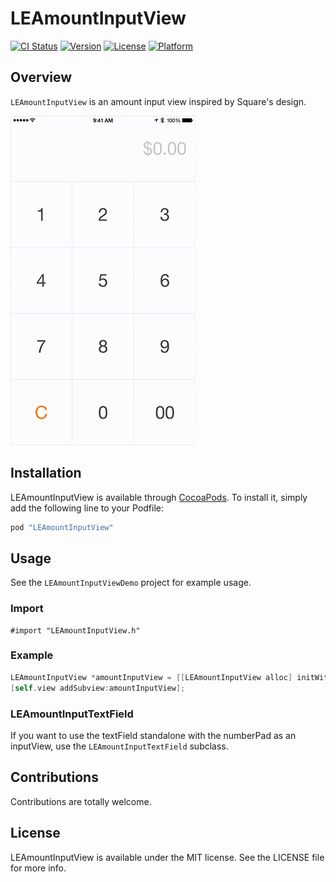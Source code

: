 # LEAmountInputView

[![CI Status](http://img.shields.io/travis/efremidze/LEAmountInputView.svg?style=flat)](https://travis-ci.org/efremidze/LEAmountInputView)
[![Version](https://img.shields.io/cocoapods/v/LEAmountInputView.svg?style=flat)](http://cocoapods.org/pods/LEAmountInputView)
[![License](https://img.shields.io/cocoapods/l/LEAmountInputView.svg?style=flat)](http://cocoapods.org/pods/LEAmountInputView)
[![Platform](https://img.shields.io/cocoapods/p/LEAmountInputView.svg?style=flat)](http://cocoapods.org/pods/LEAmountInputView)

## Overview

`LEAmountInputView` is an amount input view inspired by Square's design.

![LEAmountInputView Screenshot](Screenshots/example.gif)

## Installation

LEAmountInputView is available through [CocoaPods](http://cocoapods.org). To install
it, simply add the following line to your Podfile:

```ruby
pod "LEAmountInputView"
```

## Usage

See the `LEAmountInputViewDemo` project for example usage.

### Import

```objc
#import "LEAmountInputView.h"
```

### Example

```objectivec
LEAmountInputView *amountInputView = [[LEAmountInputView alloc] initWithFrame:self.view.frame numberStyle:NSNumberFormatterCurrencyStyle];
[self.view addSubview:amountInputView];
```

### LEAmountInputTextField

If you want to use the textField standalone with the numberPad as an inputView, use the `LEAmountInputTextField` subclass.

## Contributions

Contributions are totally welcome.

## License

LEAmountInputView is available under the MIT license. See the LICENSE file for more info.
